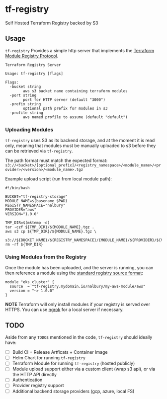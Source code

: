 # tf-registry
Self Hosted Terraform Registry backed by S3

## Usage


`tf-registry` Provides a simple http server that implements the [Terraform Module Registry Protocol](https://www.terraform.io/docs/internals/module-registry-protocol.html).

```
Terraform Registry Server

Usage: tf-registry [flags] 

Flags:
  -bucket string
    	aws s3 bucket name containing terraform modules
  -port string
    	port for HTTP server (default "3000")
  -prefix string
    	optional path prefix for modules in s3
  -profile string
    	aws named profile to assume (default "default")
```

### Uploading Modules
`tf-registry` uses S3 as its backend storage, and at the moment it is read only, meaning that modules must be manually uploaded to s3 before they can be retrieved via `tf-registry`.

The path format must match the expected format: `s3://<bucket>/[optional_prefix]/<registry_namespace>/<module_name>/<provider>/<version>/<module_name>.tgz`

Example upload script (run from local module path):
```
#!/bin/bash

BUCKET="tf-registry-storage"
MODULE_NAME=$(basename $PWD)
REGISTY_NAMESPACE="nalbury"
PROVIDER="aws"
VERSION="1.0.0"

TMP_DIR=$(mktemp -d)
tar -czf ${TMP_DIR}/${MODULE_NAME}.tgz .
aws s3 cp ${TMP_DIR}/${MODULE_NAME}.tgz \
  s3://${BUCKET_NAME}/${REGISTRY_NAMESPACE}/{MODULE_NAME}/${PROVIDER}/${VERSION}/${MODULE_NAME}.tgz
rm -rf ${TMP_DIR}
```

### Using Modules from the Registry 
Once the module has been uploaded, and the server is running, you can then reference a module using the [standard registry source format](https://www.terraform.io/docs/language/modules/sources.html#terraform-registry):

```
module "eks_cluster" {
  source  = "tf-registry.mydomain.io/nalbury/my-aws-module/aws"
  version = "~> 1.0.0"
}
```
**NOTE** Terraform will only install modules if your registry is served over HTTPS. You can use [ngrok](https://ngrok.com) for a local server if necessary.

## TODO

Aside from any `TODO`s mentioned in the code, `tf-registry` should ideally have:
- [ ] Build CI + Release Artficats + Container Image
- [ ] Helm Chart for running `tf-registry`
- [ ] Terraform Module for running `tf-registry` (hosted publicly)
- [ ] Module upload support either via a custom client (wrap s3 api), or via the HTTP API directly
- [ ] Authentication
- [ ] Provider registry support
- [ ] Additional backend storage providers (gcp, azure, local FS)
